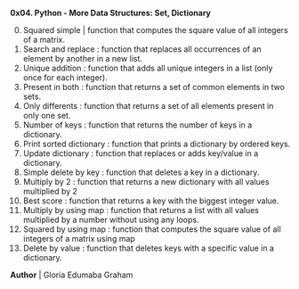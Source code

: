 **0x04. Python - More Data Structures: Set, Dictionary**

0. Squared simple | function that computes the square value of all integers of a matrix.
1. Search and replace : function that replaces all occurrences of an element by another in a new list.
2. Unique addition : function that adds all unique integers in a list (only once for each integer).
3. Present in both : function that returns a set of common elements in two sets.
4. Only differents : function that returns a set of all elements present in only one set.
5. Number of keys : function that returns the number of keys in a dictionary.
6. Print sorted dictionary : function that prints a dictionary by ordered keys.
7. Update dictionary : function that replaces or adds key/value in a dictionary.
8. Simple delete by key : function that deletes a key in a dictionary.
9. Multiply by 2 : function that returns a new dictionary with all values multiplied by 2
10. Best score : function that returns a key with the biggest integer value.
11. Multiply by using map : function that returns a list with all values multiplied by a number without using any loops.
14. Squared by using map : function that computes the square value of all integers of a matrix using map
15. Delete by value : function that deletes keys with a specific value in a dictionary.



**Author** |
Gloria Edumaba Graham